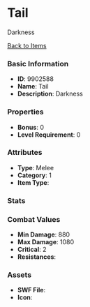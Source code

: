 # Tail

Darkness

[Back to Items](../items.md)

### Basic Information

- **ID**: 9902588
- **Name**: Tail
- **Description**: Darkness

### Properties

- **Bonus**: 0
- **Level Requirement**: 0

### Attributes

- **Type**: Melee
- **Category**: 1
- **Item Type**: 

### Stats


### Combat Values

- **Min Damage**: 880
- **Max Damage**: 1080
- **Critical**: 2
- **Resistances**: 

### Assets

- **SWF File**: 
- **Icon**: 

